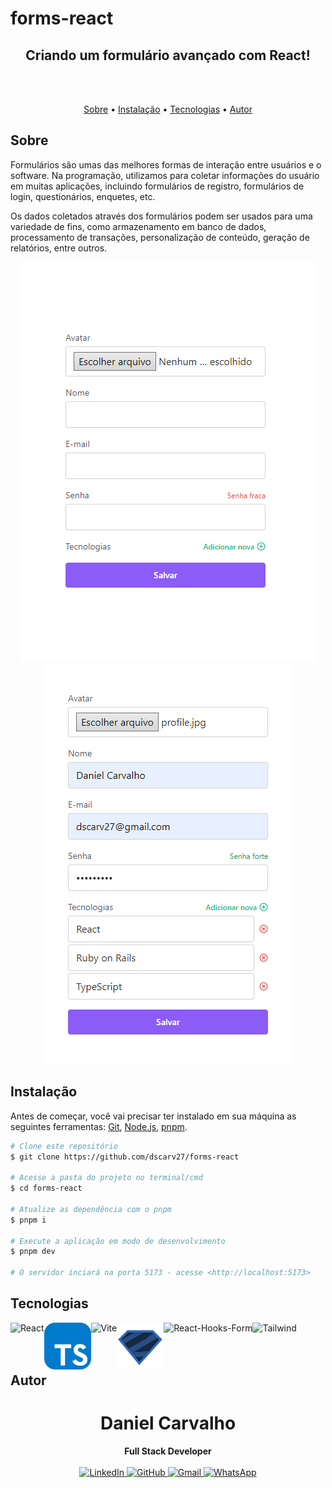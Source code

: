 # forms-react

<h2 align="center">Criando um formulário avançado com React!</h2>

<br><br>

<p align="center">
  <a href="#sobre">Sobre</a> •
  <a href="#instalação">Instalação</a> •
  <a href="#tecnologias">Tecnologias</a> •
  <a href="#autor">Autor</a>
</p>

## Sobre
Formulários são umas das melhores formas de interação entre usuários e o software. Na programação, utilizamos para coletar informações do usuário em muitas aplicações, incluindo formulários de registro, formulários de login, questionários, enquetes, etc.

Os dados coletados através dos formulários podem ser usados para uma variedade de fins, como armazenamento em banco de dados, processamento de transações, personalização de conteúdo, geração de relatórios, entre outros.

<p align="center">
  <img src="./.github/forms-a-preencher.png">
  <img src="./.github/forms-preenchido.png">
</p>

## Instalação

Antes de começar, você vai precisar ter instalado em sua máquina as seguintes ferramentas:
[Git](https://git-scm.com), [Node.js](https://nodejs.org/en/), [pnpm](https://pnpm.io/pt/installation).

```bash
# Clone este repositório
$ git clone https://github.com/dscarv27/forms-react

# Acesse a pasta do projeto no terminal/cmd
$ cd forms-react

# Atualize as dependência com o pnpm
$ pnpm i

# Execute a aplicação em modo de desenvolvimento
$ pnpm dev

# O servidor inciará na porta 5173 - acesse <http://localhost:5173>
```

## Tecnologias

<img align="left" src="https://profilinator.rishav.dev/skills-assets/react-original-wordmark.svg" alt="React" height="75" />
<img align="left" src="https://github.com/tandpfun/skill-icons/raw/main/icons/TypeScript.svg" alt="Typescript" height="75" />
<img align="left" src="https://upload.wikimedia.org/wikipedia/commons/thumb/f/f1/Vitejs-logo.svg/1039px-Vitejs-logo.svg.png" alt="Vite" height="75" />
<img align="left" src="https://github.com/colinhacks/zod/blob/master/logo.svg" alt="Zod" height="75" />
<img align="left" src="https://avatars.githubusercontent.com/u/53986236?s=200&v=4" alt="React-Hooks-Form" height="75" />
<img align="left" src="https://avatars.githubusercontent.com/u/67109815?s=200&v=4" alt="Tailwind" height="75" />

<br><br><br>

## Autor

<div align="center">
  <h1>Daniel Carvalho</h1>
  <strong>Full Stack Developer</strong>
    <br><br>

<a href="https://linkedin.com/in/dscarv27" target="_blank">
  <img alt="LinkedIn" src="https://img.shields.io/badge/linkedin-%230077B5.svg?style=for-the-badge&logo=linkedin&logoColor=white"/>
</a>

<a href="https://github.com/dscarv27" target="_blank">
  <img alt="GitHub" src="https://img.shields.io/badge/github-%23121011.svg?style=for-the-badge&logo=github&logoColor=white"/>
</a>

<a href="mailto:dscarv27@gmail.com?subject=Fala%20Dev" target="_blank">
  <img alt="Gmail" src="https://img.shields.io/badge/Gmail-D14836?style=for-the-badge&logo=gmail&logoColor=white" />
</a>

<a href="https://api.whatsapp.com/send?phone=5521972275757" target="_blank">
  <img alt="WhatsApp" src="https://img.shields.io/badge/WhatsApp-25D366?style=for-the-badge&logo=whatsapp&logoColor=white"/>
</a>

</div>